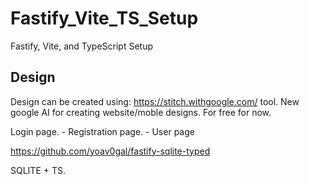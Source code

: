 # Fastify_Vite_TS_Setup
Fastify, Vite, and TypeScript Setup



## Design
Design can be created using: https://stitch.withgoogle.com/ tool. New google AI for creating website/moble designs. For free for now.



Login page.
	- Registration page.
	- User page


https://github.com/yoav0gal/fastify-sqlite-typed

SQLITE + TS.